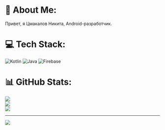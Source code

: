 # 💫 About Me:
Привет, я Цмакалов Никита, Android-разработчик.


# 💻 Tech Stack:
![Kotlin](https://img.shields.io/badge/kotlin-%237F52FF.svg?style=for-the-badge&logo=kotlin&logoColor=white) ![Java](https://img.shields.io/badge/java-%23ED8B00.svg?style=for-the-badge&logo=openjdk&logoColor=white) ![Firebase](https://img.shields.io/badge/firebase-%23039BE5.svg?style=for-the-badge&logo=firebase)
# 📊 GitHub Stats:
![](https://github-readme-stats.vercel.app/api?username=NikitaTsmakalov&theme=radical&hide_border=false&include_all_commits=false&count_private=false)<br/>
![](https://nirzak-streak-stats.vercel.app/?user=NikitaTsmakalov&theme=radical&hide_border=false)<br/>
![](https://github-readme-stats.vercel.app/api/top-langs/?username=NikitaTsmakalov&theme=radical&hide_border=false&include_all_commits=false&count_private=false&layout=compact)

---
[![](https://visitcount.itsvg.in/api?id=NikitaTsmakalov&icon=0&color=0)](https://visitcount.itsvg.in)

<!-- Proudly created with GPRM ( https://gprm.itsvg.in ) -->
